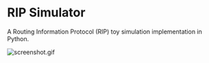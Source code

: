 # RIP Simulator

A Routing Information Protocol (RIP) toy simulation implementation in Python.

![screenshot.gif](screenshot.gif)